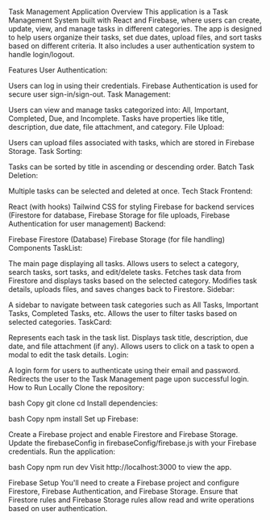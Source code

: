 Task Management Application
Overview
This application is a Task Management System built with React and Firebase, where users can create, update, view, and manage tasks in different categories. The app is designed to help users organize their tasks, set due dates, upload files, and sort tasks based on different criteria. It also includes a user authentication system to handle login/logout.

Features
User Authentication:

Users can log in using their credentials.
Firebase Authentication is used for secure user sign-in/sign-out.
Task Management:

Users can view and manage tasks categorized into: All, Important, Completed, Due, and Incomplete.
Tasks have properties like title, description, due date, file attachment, and category.
File Upload:

Users can upload files associated with tasks, which are stored in Firebase Storage.
Task Sorting:

Tasks can be sorted by title in ascending or descending order.
Batch Task Deletion:

Multiple tasks can be selected and deleted at once.
Tech Stack
Frontend:

React (with hooks)
Tailwind CSS for styling
Firebase for backend services (Firestore for database, Firebase Storage for file uploads, Firebase Authentication for user management)
Backend:

Firebase Firestore (Database)
Firebase Storage (for file handling)
Components
TaskList:

The main page displaying all tasks.
Allows users to select a category, search tasks, sort tasks, and edit/delete tasks.
Fetches task data from Firestore and displays tasks based on the selected category.
Modifies task details, uploads files, and saves changes back to Firestore.
Sidebar:

A sidebar to navigate between task categories such as All Tasks, Important Tasks, Completed Tasks, etc.
Allows the user to filter tasks based on selected categories.
TaskCard:

Represents each task in the task list.
Displays task title, description, due date, and file attachment (if any).
Allows users to click on a task to open a modal to edit the task details.
Login:

A login form for users to authenticate using their email and password.
Redirects the user to the Task Management page upon successful login.
How to Run Locally
Clone the repository:

bash
Copy
git clone <repository-url>
cd <repository-folder>
Install dependencies:

bash
Copy
npm install
Set up Firebase:

Create a Firebase project and enable Firestore and Firebase Storage.
Update the firebaseConfig in firebaseConfig/firebase.js with your Firebase credentials.
Run the application:

bash
Copy
npm run dev
Visit http://localhost:3000 to view the app.

Firebase Setup
You'll need to create a Firebase project and configure Firestore, Firebase Authentication, and Firebase Storage.
Ensure that Firestore rules and Firebase Storage rules allow read and write operations based on user authentication.
